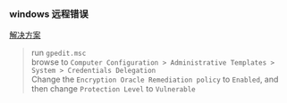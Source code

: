 ### windows 远程错误

[解决方案](https://support.microsoft.com/en-hk/help/4295591/credssp-encryption-oracle-remediation-error-when-to-rdp-to-azure-vm)
>   run `gpedit.msc`    
>   browse to `Computer Configuration > Administrative Templates > System > Credentials Delegation`     
>   Change the `Encryption Oracle Remediation policy` to `Enabled`, and then change `Protection Level` to `Vulnerable`